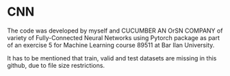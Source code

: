 # CNN

The code was developed by myself and CUCUMBER AN OrSN COMPANY of variety of Fully-Connected Neural Networks using Pytorch package as part of an exercise 5 for Machine Learning course 89511 at Bar Ilan University.

It has to be mentioned that train, valid and test datasets are missing in this github, due to file size restrictions.
